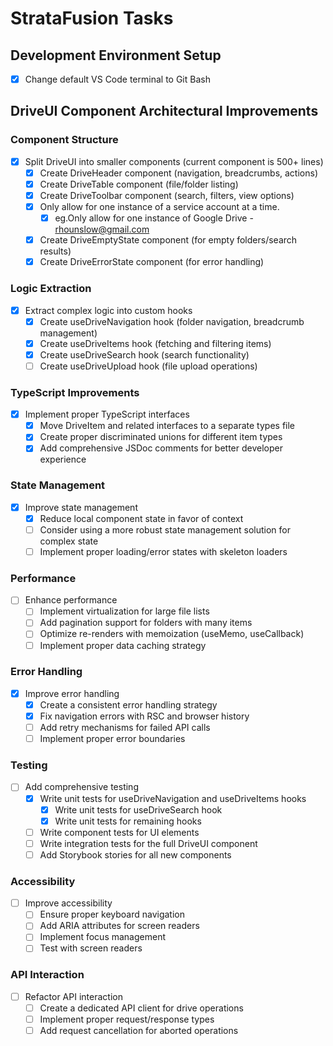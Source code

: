 # StrataFusion Tasks

## Development Environment Setup

- [x] Change default VS Code terminal to Git Bash

## DriveUI Component Architectural Improvements

### Component Structure

- [x] Split DriveUI into smaller components (current component is 500+ lines)
  - [x] Create DriveHeader component (navigation, breadcrumbs, actions)
  - [x] Create DriveTable component (file/folder listing)
  - [x] Create DriveToolbar component (search, filters, view options)
  - [x] Only allow for one instance of a service account at a time.
    - [x] eg.Only allow for one instance of Google Drive - rhounslow@gmail.com
  - [x] Create DriveEmptyState component (for empty folders/search results)
  - [x] Create DriveErrorState component (for error handling)

### Logic Extraction

- [x] Extract complex logic into custom hooks
  - [x] Create useDriveNavigation hook (folder navigation, breadcrumb management)
  - [x] Create useDriveItems hook (fetching and filtering items)
  - [x] Create useDriveSearch hook (search functionality)
  - [ ] Create useDriveUpload hook (file upload operations)

### TypeScript Improvements

- [x] Implement proper TypeScript interfaces
  - [x] Move DriveItem and related interfaces to a separate types file
  - [x] Create proper discriminated unions for different item types
  - [x] Add comprehensive JSDoc comments for better developer experience

### State Management

- [x] Improve state management
  - [x] Reduce local component state in favor of context
  - [ ] Consider using a more robust state management solution for complex state
  - [ ] Implement proper loading/error states with skeleton loaders

### Performance

- [ ] Enhance performance
  - [ ] Implement virtualization for large file lists
  - [ ] Add pagination support for folders with many items
  - [ ] Optimize re-renders with memoization (useMemo, useCallback)
  - [ ] Implement proper data caching strategy

### Error Handling

- [x] Improve error handling
  - [x] Create a consistent error handling strategy
  - [x] Fix navigation errors with RSC and browser history
  - [ ] Add retry mechanisms for failed API calls
  - [ ] Implement proper error boundaries

### Testing

- [ ] Add comprehensive testing
  - [x] Write unit tests for useDriveNavigation and useDriveItems hooks
    - [x] Write unit tests for useDriveSearch hook
    - [x] Write unit tests for remaining hooks
  - [ ] Write component tests for UI elements
  - [ ] Write integration tests for the full DriveUI component
  - [ ] Add Storybook stories for all new components

### Accessibility

- [ ] Improve accessibility
  - [ ] Ensure proper keyboard navigation
  - [ ] Add ARIA attributes for screen readers
  - [ ] Implement focus management
  - [ ] Test with screen readers

### API Interaction

- [ ] Refactor API interaction
  - [ ] Create a dedicated API client for drive operations
  - [ ] Implement proper request/response types
  - [ ] Add request cancellation for aborted operations
